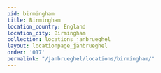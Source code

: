 ```yaml
---
pid: birmingham
title: Birmingham
location_country: England
location_city: Birmingham
collection: locations_janbrueghel
layout: locationpage_janbrueghel
order: '017'
permalink: "/janbrueghel/locations/birmingham/"
---
```

